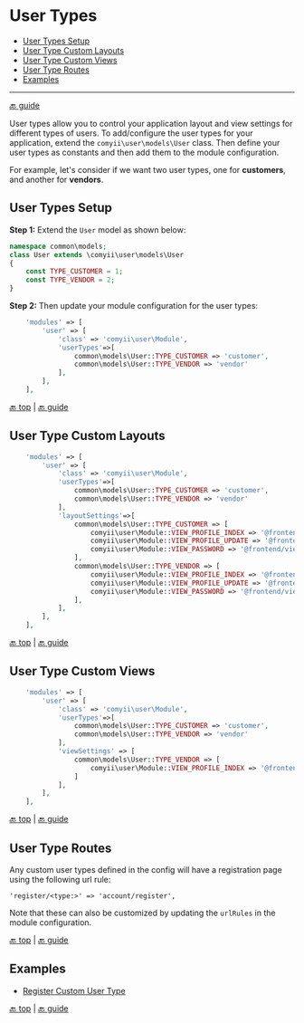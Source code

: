 User Types
===========

- [User Types Setup](#user-types-setup)
- [User Type Custom Layouts](#user-type-custom-layouts)
- [User Type Custom Views](#user-type-custom-views)
- [User Type Routes](#user-type-routes)
- [Examples](#examples)

---

[:back: guide](index.md#key-concepts)

User types allow you to control your application layout and view settings for different types of users. To add/configure the user types for your application, extend the `comyii\user\models\User` class. Then define your user types as constants and then add them to the module configuration.

For example, let's consider if we want two user types, one for **customers**, and another for **vendors**. 

## User Types Setup

**Step 1:** Extend the `User` model as shown below:

```php
namespace common\models;
class User extends \comyii\user\models\User
{
    const TYPE_CUSTOMER = 1;
    const TYPE_VENDOR = 2;
}
```

**Step 2:** Then update your module configuration for the user types:

```php
    'modules' => [
        'user' => [
            'class' => 'comyii\user\Module',
            'userTypes'=>[
                common\models\User::TYPE_CUSTOMER => 'customer',
                common\models\User::TYPE_VENDOR => 'vendor'
            ],
        ],
    ],
```

[:back: top](#user-types) | [:back: guide](index.md#key-concepts)

## User Type Custom Layouts

```php
    'modules' => [
        'user' => [
            'class' => 'comyii\user\Module',
            'userTypes'=>[
                common\models\User::TYPE_CUSTOMER => 'customer',
                common\models\User::TYPE_VENDOR => 'vendor'
            ],
            'layoutSettings'=>[
                common\models\User::TYPE_CUSTOMER => [
                    comyii\user\Module::VIEW_PROFILE_INDEX => '@frontend/views/layouts/customer',
                    comyii\user\Module::VIEW_PROFILE_UPDATE => '@frontend/views/layouts/customer',
                    comyii\user\Module::VIEW_PASSWORD => '@frontend/views/layouts/customer',
                ],
                common\models\User::TYPE_VENDOR => [
                    comyii\user\Module::VIEW_PROFILE_INDEX => '@frontend/views/layouts/vendor',
                    comyii\user\Module::VIEW_PROFILE_UPDATE => '@frontend/views/layouts/vendor',
                    comyii\user\Module::VIEW_PASSWORD => '@frontend/views/layouts/vendor',
                ],
            ],
        ],
    ],
```

[:back: top](#user-types) | [:back: guide](index.md#key-concepts)

## User Type Custom Views

```php
    'modules' => [
        'user' => [
            'class' => 'comyii\user\Module',
            'userTypes'=>[
                common\models\User::TYPE_CUSTOMER => 'customer',
                common\models\User::TYPE_VENDOR => 'vendor'
            ],
            'viewSettings' => [
                common\models\User::TYPE_VENDOR => [
                    comyii\user\Module::VIEW_PROFILE_INDEX => '@frontend/views/vendor/profile'
                ]
            ],
        ],
    ],
```

[:back: top](#user-types) | [:back: guide](index.md#key-concepts)

## User Type Routes
Any custom user types defined in the config will have a registration page using the following url rule:

```
'register/<type:>' => 'account/register',
```

Note that these can also be customized by updating the `urlRules` in the module configuration.

[:back: top](#user-types) | [:back: guide](index.md#key-concepts)

## Examples

- [Register Custom User Type](register-custom-user-type.md)

[:back: top](#user-types) | [:back: guide](index.md#key-concepts)

